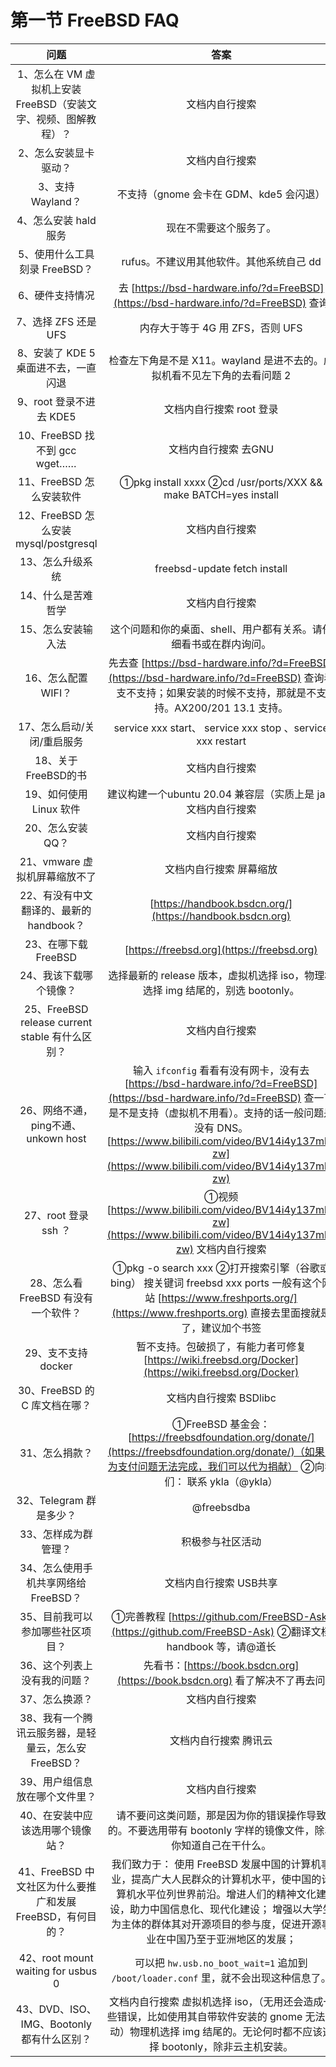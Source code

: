 # 第一节 FreeBSD FAQ

|                    问题                    |                                                                                                                                                                                                                                                                                                                                                                       答案                                                                                                                                                                                                                                                                                                                                                                       |
| :--------------------------------------: | :--------------------------------------------------------------------------------------------------------------------------------------------------------------------------------------------------------------------------------------------------------------------------------------------------------------------------------------------------------------------------------------------------------------------------------------------------------------------------------------------------------------------------------------------------------------------------------------------------------------------------------------------------------------------------------------------------------------------------------------------: |
|  1、怎么在 VM 虚拟机上安装 FreeBSD（安装文字、视频、图解教程）？  |  文档内自行搜索   |
|                2、怎么安装显卡驱动？               |    文档内自行搜索   |
|               3、支持 Wayland？               |                                                                                                                                                                                                                                                                                                                                                            不支持（gnome 会卡在 GDM、kde5 会闪退）                                                                                                                                                                                                                                                                                                                                                            |
|               4、怎么安装 hald 服务              |                                                                                                                                                                                                                                                                             现在不需要这个服务了。                                                                                                                                                                                                 |
|            5、使用什么工具刻录 FreeBSD？            |                                                                                                                                                                                                                                                                                                                                                            rufus。不建议用其他软件。其他系统自己 dd                                                                                                                                                                                                                                                                                                                                                            |
|                 6、硬件支持情况                 |                                                                                                                                                                                                                                                                                                                                去 [https://bsd-hardware.info/?d=FreeBSD](https://bsd-hardware.info/?d=FreeBSD) 查询                                                                                                                                                                                                                                                                                                                               |
|               7、选择 ZFS 还是UFS              |                                                                                                                                                                                                                                                                                                                                                             内存大于等于 4G 用 ZFS，否则 UFS                                                                                                                                                                                                                                                                                                                                                             |
|          8、安装了 KDE 5 桌面进不去，一直闪退          |                                                                                                                                                                                                                                                                                                                                                           检查左下角是不是 X11。wayland 是进不去的。虚拟机看不见左下角的去看问题 2                                                                                                                                                                                                                                                                                                                                                           |
|             9、root 登录不进去 KDE5            |                                                                                                                                                                                                                                                                         文档内自行搜索 root 登录                                                                                                                                                                                                                                                                    |
|         10、FreeBSD 找不到 gcc wget……        |                                                                                                                                                                                                                                                                       文档内自行搜索 去GNU                                                                                                                                                                                                                                                                     |
|             11、FreeBSD 怎么安装软件            |                                                                                                                                                                                                                                                                                                                                         ①pkg install xxxx ②cd /usr/ports/XXX && make BATCH=yes install                                                                                                                                                                                                                                                                                                                                         |
|     12、FreeBSD 怎么安装 mysql/postgresql    |                                                                                                   文档内自行搜索                                                                                                  |
|                 13、怎么升级系统                |                                                                                                                                                                                                                                                                                                                                                          freebsd-update fetch install                                                                                                                                                                                                                                                                                                                                                          |
|                14、什么是苦难哲学                |                                                                                                                                                                                                                                                                         文档内自行搜索                                                                                                                                                                                                                                                                     |
|                15、怎么安装输入法                | 这个问题和你的桌面、shell、用户都有关系。请仔细看书或在群内询问。 |
|               16、怎么配置 WIFI？               |                                                                                                                                                                                                                     先去查 [https://bsd-hardware.info/?d=FreeBSD](https://bsd-hardware.info/?d=FreeBSD) 查询看支不支持；如果安装的时候不支持，那就是不支持。AX200/201 13.1 支持。                                                                                                                                               |
|              17、怎么启动/关闭/重启服务             |                                                                                                                                                                                                                                                                                                                                            service xxx start、 service xxx stop 、service xxx restart                                                                                                                                                                                                                                                                                                                                            |
|              18、关于FreeBSD的书              |                                                                                                                                                                                                                                                                                                                                                               文档内自行搜索                                                                                                                                                                                                                                                                                                                                                              |
|              19、如何使用 Linux 软件              |                    建议构建一个ubuntu 20.04 兼容层（实质上是 jail）文档内自行搜索               |
|                20、怎么安装 QQ？                |                                                                                                                                                                                                                                                                       文档内自行搜索                                                                                                                                                                                                                                                               |
|            21、vmware 虚拟机屏幕缩放不了           |                                                                                                                                                                                                                                   文档内自行搜索 屏幕缩放                                                                                                                                                                                                 |
|         22、有没有中文翻译的、最新的 handbook？         |                                                                                                                                                                                                                                                                                                                                        [https://handbook.bsdcn.org/](https://handbook.bsdcn.org)                                                                                                                                                                                                                                                                                                                                       |
|              23、在哪下载 FreeBSD              |                                                                                                                                                                                                                                                                                                                                                   [https://freebsd.org](https://freebsd.org)                                                                                                                                                                                                                                                                                                                                                   |
|               24、我该下载哪个镜像？               |                                                                                                                                                                                                                                        选择最新的 release 版本，虚拟机选择 iso，物理机选择 img 结尾的，别选 bootonly。                                                                                                                                                              |
| 25、FreeBSD release current stable 有什么区别？ |                                                                                                                                          文档内自行搜索                                                                                                                                           |
|        26、网络不通，ping不通、unkown host        |                                                                                                                                                输入 `ifconfig` 看看有没有网卡，没有去 [https://bsd-hardware.info/?d=FreeBSD](https://bsd-hardware.info/?d=FreeBSD) 查一下是不是支持（虚拟机不用看）。支持的话一般问题是没有 DNS。[https://www.bilibili.com/video/BV14i4y137mh?zw](https://www.bilibili.com/video/BV14i4y137mh?zw)                                                                                                                                                |
|             27、root 登录 ssh ？             |                                                                                                                                                                                                            ①视频 [https://www.bilibili.com/video/BV14i4y137mh?zw](https://www.bilibili.com/video/BV14i4y137mh?zw) 文档内自行搜索                                                                                                                                                                                                          |
|          28、怎么看 FreeBSD 有没有一个软件？          |                                                                                                                                                                                                                                                                                                  ①pkg -o search xxx ②打开搜索引擎（谷歌或bing） 搜关键词 freebsd xxx ports 一般有这个网站 [https://www.freshports.org/](https://www.freshports.org) 直接去里面搜就是了，建议加个书签                                                                                                                                                                                                                                                                                                 |
|               29、支不支持 docker              |                                                                                                                                                                                                                                                                                                                              暂不支持。包破损了，有能力者可修复 [https://wiki.freebsd.org/Docker](https://wiki.freebsd.org/Docker)                                                                                                                                                                                                                                                                                                                              |
|           30、FreeBSD 的 C 库文档在哪？          |                                                                                                                                                                                                                                                                                                                                                                     文档内自行搜索  BSDlibc                                                                                                                                                                                                                                                                                                                                                                    |
|                 31、怎么捐款？                 |                                                                                                                                                                                                                                                                                                       ①FreeBSD 基金会：[https://freebsdfoundation.org/donate/](https://freebsdfoundation.org/donate/)（如果因为支付问题无法完成，我们可以代为捐献） ②向我们： 联系 ykla（@ykla）                                                                                                                                                                                                                                                                                                       |
|                32、Telegram 群是多少？                |                                                                                                                                                                                                                                                                                                                                                                   @freebsdba                                                                                                                                                                                                                                                                                                                                                                   |
|                33、怎样成为群管理？               |                                                                                                                                                                                                                                                                                                                                                                    积极参与社区活动                                                                                                                                                                                                                                                                                                                                                                    |
|          34、怎么使用手机共享网络给 FreeBSD？          |                                                                                                                                                                                                                                                             文档内自行搜索 USB共享                                                                                                                                                                                                                                                     |
|             35、目前我可以参加哪些社区项目？            |                                                                                                                                                                                                                                                                                                                          ①完善教程 [https://github.com/FreeBSD-Ask](https://github.com/FreeBSD-Ask) ②翻译文档 handbook 等，请@道长                                                                                                                                                                                                                                                                                                                          |
|              36、这个列表上没有我的问题？             |                                                                                                                                                                                                                                                                                                                                     先看书：[https://book.bsdcn.org](https://book.bsdcn.org) 看了解决不了再去问                                                                                                                                                                                                                                                                                                                                     |
|                 37、怎么换源？                 |                                                                                                                                                                                                                                                         文档内自行搜索                                                                                                                  |
|      38、我有一个腾讯云服务器，是轻量云，怎么安 FreeBSD？      |                                                                                                                                                                                                                         文档内自行搜索  腾讯云                                               |
|             39、用户组信息放在哪个文件里？             |                                                                                                                                                                                                                                                                     文档内自行搜索                                                                                                                                                                                                                                                              |
|             40、在安装中应该选用哪个镜像站？            |                                                                                                                                                                                                                             请不要问这类问题，那是因为你的错误操作导致的。不要选用带有 bootonly 字样的镜像文件，除非你知道自己在干什么。                                                                                                                                             |
|   41、FreeBSD 中文社区为什么要推广和发展 FreeBSD，有何目的？  |                                                                                                                                                                                                                                                                                                       我们致力于： 使用 FreeBSD 发展中国的计算机事业，提高广大人民群众的计算机水平，使中国的计算机水平位列世界前沿。增进人们的精神文化建设，助力中国信息化、现代化建设； 增强以大学生为主体的群体其对开源项目的参与度，促进开源事业在中国乃至于亚洲地区的发展；                                                                                                                                                                                                                                                                                                       |
|42、root mount waiting for usbus 0|可以把 `hw.usb.no_boot_wait=1` 追加到 `/boot/loader.conf` 里，就不会出现这种信息了。|
|43、DVD、ISO、IMG、Bootonly 都有什么区别？|文档内自行搜索  虚拟机选择 iso，（无用还会造成一些错误，比如使用其自带软件安装的 gnome 无法启动）物理机选择 img 结尾的。无论何时都不应该选择 bootonly，除非云主机安装。|
